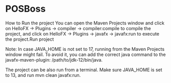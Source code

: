 # POSBoss

How to Run the project
You can open the Maven Projects window and click on HelloFX -> Plugins -> compiler -> compiler:compile to compile the project, and click on HelloFX -> Plugins -> javafx -> javafx:run to execute the project.Run project

Note: In case JAVA_HOME is not set to 17, running from the Maven Projects window might fail. To avoid it, you can add the correct java command to the javafx-maven-plugin: /path/to/jdk-12/bin/java.

The project can be also run from a terminal. Make sure JAVA_HOME is set to 13, and run mvn clean javafx:run.
